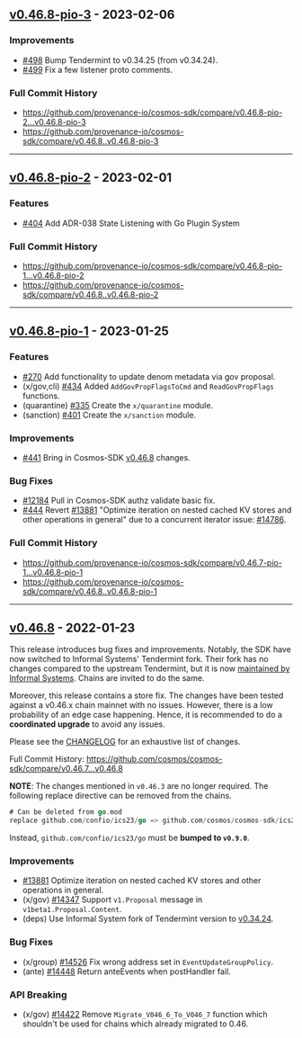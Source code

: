 ## [v0.46.8-pio-3](https://github.com/provenance-io/cosmos-sdk/releases/tag/v0.46.8-pio-3) - 2023-02-06

### Improvements

* [#498](https://github.com/provenance-io/cosmos-sdk/pull/498) Bump Tendermint to v0.34.25 (from v0.34.24).
* [#499](https://github.com/provenance-io/cosmos-sdk/pull/499) Fix a few listener proto comments.

### Full Commit History

* https://github.com/provenance-io/cosmos-sdk/compare/v0.46.8-pio-2...v0.46.8-pio-3
* https://github.com/provenance-io/cosmos-sdk/compare/v0.46.8..v0.46.8-pio-3

---

## [v0.46.8-pio-2](https://github.com/provenance-io/cosmos-sdk/releases/tag/v0.46.8-pio-2) - 2023-02-01

### Features

* [#404](https://github.com/provenance-io/cosmos-sdk/pull/404) Add ADR-038 State Listening with Go Plugin System

### Full Commit History

* https://github.com/provenance-io/cosmos-sdk/compare/v0.46.8-pio-1...v0.46.8-pio-2
* https://github.com/provenance-io/cosmos-sdk/compare/v0.46.8..v0.46.8-pio-2

---

## [v0.46.8-pio-1](https://github.com/provenance-io/cosmos-sdk/releases/tag/v0.46.8-pio-1) - 2023-01-25

### Features

* [#270](https://github.com/provenance-io/cosmos-sdk/pull/270) Add functionality to update denom metadata via gov proposal.
* (x/gov,cli) [#434](https://github.com/provenance-io/cosmos-sdk/pull/434) Added `AddGovPropFlagsToCmd` and `ReadGovPropFlags` functions.
* (quarantine) [#335](https://github.com/provenance-io/cosmos-sdk/pull/335) Create the `x/quarantine` module.
* (sanction) [#401](https://github.com/provenance-io/cosmos-sdk/pull/401) Create the `x/sanction` module.

### Improvements

* [#441](https://github.com/provenance-io/cosmos-sdk/pull/441) Bring in Cosmos-SDK [v0.46.8](https://github.com/cosmos/cosmos-sdk/releases/tag/v0.46.8) changes.

### Bug Fixes

* [#12184](https://github.com/cosmos/cosmos-sdk/pull/12184) Pull in Cosmos-SDK authz validate basic fix.
* [#444](https://github.com/provenance-io/cosmos-sdk/pull/444) Revert [#13881](https://github.com/cosmos/cosmos-sdk/pull/13881) "Optimize iteration on nested cached KV stores and other operations in general" due to a concurrent iterator issue: [#14786](https://github.com/cosmos/cosmos-sdk/issues/14786).

### Full Commit History

* https://github.com/provenance-io/cosmos-sdk/compare/v0.46.7-pio-1...v0.46.8-pio-1
* https://github.com/provenance-io/cosmos-sdk/compare/v0.46.8..v0.46.8-pio-1

---

## [v0.46.8](https://github.com/cosmos/cosmos-sdk/releases/tag/v0.46.8) - 2022-01-23

This release introduces bug fixes and improvements. Notably, the SDK have now switched to Informal Systems' Tendermint fork.
Their fork has no changes compared to the upstream Tendermint, but it is now [maintained by Informal Systems](https://twitter.com/informalinc/status/1613580954383040512). Chains are invited to do the same.

Moreover, this release contains a store fix. The changes have been tested against a v0.46.x chain mainnet with no issues. However, there is a low probability of an edge case happening. Hence, it is recommended to do a **coordinated upgrade** to avoid any issues.

Please see the [CHANGELOG](https://github.com/cosmos/cosmos-sdk/blob/release/v0.46.x/CHANGELOG.md) for an exhaustive list of changes.

Full Commit History: https://github.com/cosmos/cosmos-sdk/compare/v0.46.7...v0.46.8

**NOTE**: The changes mentioned in `v0.46.3` are no longer required. The following replace directive can be removed from the chains.

```go
# Can be deleted from go.mod
replace github.com/confio/ics23/go => github.com/cosmos/cosmos-sdk/ics23/go v0.8.0
```

Instead, `github.com/confio/ics23/go` must be **bumped to `v0.9.0`**.

### Improvements

* [#13881](https://github.com/cosmos/cosmos-sdk/pull/13881) Optimize iteration on nested cached KV stores and other operations in general.
* (x/gov) [#14347](https://github.com/cosmos/cosmos-sdk/pull/14347) Support `v1.Proposal` message in `v1beta1.Proposal.Content`.
* (deps) Use Informal System fork of Tendermint version to [v0.34.24](https://github.com/informalsystems/tendermint/releases/tag/v0.34.24).

### Bug Fixes

* (x/group) [#14526](https://github.com/cosmos/cosmos-sdk/pull/14526) Fix wrong address set in `EventUpdateGroupPolicy`.
* (ante) [#14448](https://github.com/cosmos/cosmos-sdk/pull/14448) Return anteEvents when postHandler fail.

### API Breaking

* (x/gov) [#14422](https://github.com/cosmos/cosmos-sdk/pull/14422) Remove `Migrate_V046_6_To_V046_7` function which shouldn't be used for chains which already migrated to 0.46.
